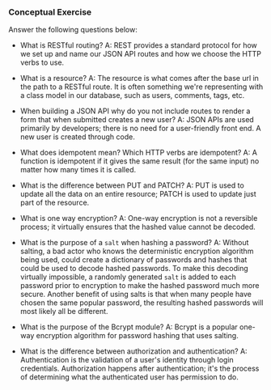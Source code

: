 ### Conceptual Exercise

Answer the following questions below:

- What is RESTful routing?
A: REST provides a standard protocol for how we set up and name our JSON API routes and how we choose the HTTP verbs to use.

- What is a resource?
A: The resource is what comes after the base url in the path to a RESTful route. It is often something we're representing with a class model in our database, such as users, comments, tags, etc.

- When building a JSON API why do you not include routes to render a form that when submitted creates a new user?
A: JSON APIs are used primarily by developers; there is no need for a user-friendly front end. A new user is created through code.

- What does idempotent mean? Which HTTP verbs are idempotent?
A: A function is idempotent if it gives the same result (for the same input) no matter how many times it is called.

- What is the difference between PUT and PATCH?
A: PUT is used to update all the data on an entire resource; PATCH is used to update just part of the resource.

- What is one way encryption?
A: One-way encryption is not a reversible process; it virtually ensures that the hashed value cannot be decoded.

- What is the purpose of a `salt` when hashing a password?
A: Without salting, a bad actor who knows the deterministic encryption algorithm being used, could create a dictionary of passwords and hashes that could be used to decode hashed passwords. To make this decoding virtually impossible, a randomly generated `salt` is added to each password prior to encryption to make the hashed password much more secure.
Another benefit of using salts is that when many people have chosen the same popular password, the resulting hashed passwords will most likely all be different.

- What is the purpose of the Bcrypt module?
A: Bcrypt is a popular one-way encryption algorithm for password hashing that uses salting.

- What is the difference between authorization and authentication?
A: Authentication is the validation of a user's identity through login credentials. Authorization happens after authentication; it's the process of determining what the authenticated user has permission to do.
